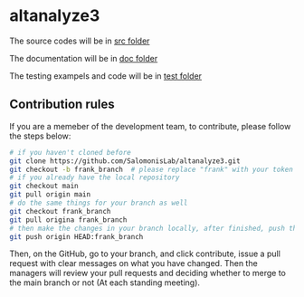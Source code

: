 # altanalyze3

The source codes will be in [src folder](./src)

The documentation will be in [doc folder](./doc)

The testing exampels and code will be in [test folder](./test)

## Contribution rules

If you are a memeber of the development team, to contribute, please follow the steps below:

```bash
# if you haven't cloned before
git clone https://github.com/SalomonisLab/altanalyze3.git
git checkout -b frank_branch  # please replace "frank" with your token
# if you already have the local repository
git checkout main
git pull origin main
# do the same things for your branch as well
git checkout frank_branch
git pull origina frank_branch
# then make the changes in your branch locally, after finished, push them to the correpsonding branch on GitHub
git push origin HEAD:frank_branch
```

Then, on the GitHub, go to your branch, and click contribute, issue a pull request with clear messages on what you have changed. Then the managers will review your pull requests and deciding whether to merge to the main branch or not (At each standing meeting).